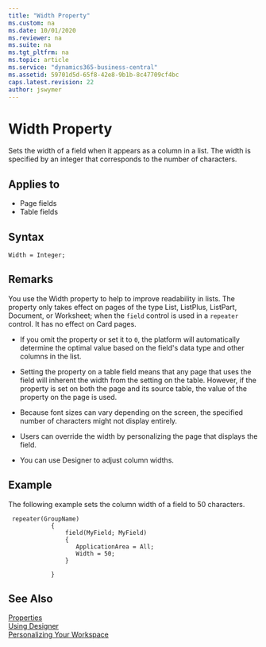 ```yaml
---
title: "Width Property"
ms.custom: na
ms.date: 10/01/2020
ms.reviewer: na
ms.suite: na
ms.tgt_pltfrm: na
ms.topic: article
ms.service: "dynamics365-business-central"
ms.assetid: 59701d5d-65f8-42e8-9b1b-8c47709cf4bc
caps.latest.revision: 22
author: jswymer
---
```


# Width Property

Sets the width of a field when it appears as a column in a list. The width is specified by an integer that corresponds to the number of characters. <!-- and must be a fixed number when specified. --> 
  
## Applies to  
  
- Page fields  
- Table fields  

## Syntax

```AL
Width = Integer;
```

## Remarks  

You use the Width property to help to improve readability in lists. The property only takes effect on pages of the type List, ListPlus, ListPart, Document, or Worksheet; when the `field` control is used in a `repeater` control. It has no effect on Card pages.

- If you omit the property or set it to `0`, the platform will automatically determine the optimal value based on the field's data type and other columns in the list.

- Setting the property on a table field means that any page that uses the field will inherent the width from the setting on the table. However, if the property is set on both the page and its source table, the value of the property on the page is used.

- Because font sizes can vary depending on the screen, the specified number of characters might not display entirely.
- Users can override the width by personalizing the page that displays the field.
- You can use Designer to adjust column widths.

<!--
For controls, the width specifies the width of the column. 
 For example, use the **Width** property to set decimals so that they do not take up too much space in a grid.
-->
## Example

The following example sets the column width of a field to 50 characters.

```AL
 repeater(GroupName)
            {
                field(MyField; MyField)
                {
                   ApplicationArea = All;
                   Width = 50;
                }

            }
```
  
<!-- For controls on the [!INCLUDE[rtc](includes/rtc_md.md)] you always have the option of resizing column width in the UI, but when running the [!INCLUDE[nav_web](includes/nav_web_md.md)] the **Width** property can be set to a fixed number to increase readability. -->

## See Also

[Properties](devenv-properties.md)  
[Using Designer](../devenv-inclient-designer.md)  
[Personalizing Your Workspace](/dynamics365/business-central/ui-personalization-user  ) 